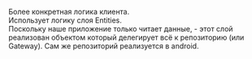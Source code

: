 Более конкретная логика клиента.  
Использует логику слоя Entities.  
Поскольку наше приложение только читает данные, - этот слой реализован объектом который делегирует всё к репозиторию (или Gateway). Сам же репозиторий реализуется в android.
